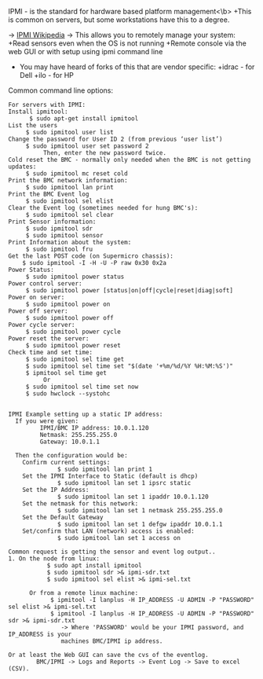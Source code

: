 
IPMI - is the standard for hardware based platform management<\b>
+This is common on servers, but some workstations have this to a degree.

-> [IPMI Wikipedia](https://en.wikipedia.org/wiki/Intelligent_Platform_Management_Interface)
-> This allows you to remotely manage your system:
  +Read sensors even when the OS is not running
  +Remote console via the web GUI or with setup using ipmi command line

- You may have heard of forks of this that are vendor specific:
   +idrac - for Dell
   +ilo - for HP

Common command line options:
```
For servers with IPMI:
Install ipmitool:
      $ sudo apt-get install ipmitool
List the users
     $ sudo ipmitool user list
Change the password for User ID 2 (from previous ‘user list’)
     $ sudo ipmitool user set password 2
          Then, enter the new password twice.
Cold reset the BMC - normally only needed when the BMC is not getting updates:
     $ sudo ipmitool mc reset cold
Print the BMC network information:
     $ sudo ipmitool lan print
Print the BMC Event log
     $ sudo ipmitool sel elist
Clear the Event log (sometimes needed for hung BMC's):
     $ sudo ipmitool sel clear
Print Sensor information:
     $ sudo ipmitool sdr
     $ sudo ipmitool sensor
Print Information about the system:
     $ sudo ipmitool fru
Get the last POST code (on Supermicro chassis):
    $ sudo ipmitool -I -H -U -P raw 0x30 0x2a
Power Status:
     $ sudo ipmitool power status
Power control server:
     $ sudo ipmitool power [status|on|off|cycle|reset|diag|soft]
Power on server:
     $ sudo ipmitool power on
Power off server:
     $ sudo ipmitool power off
Power cycle server:
     $ sudo ipmitool power cycle
Power reset the server:
     $ sudo ipmitool power reset
Check time and set time:
     $ sudo ipmitool sel time get
     $ sudo ipmitool sel time set "$(date '+%m/%d/%Y %H:%M:%S')"
     $ ipmitool sel time get
          Or
     $ sudo ipmitool sel time set now
     $ sudo hwclock --systohc


IPMI Example setting up a static IP address:
  If you were given:
         IPMI/BMC IP address: 10.0.1.120
         Netmask: 255.255.255.0
         Gateway: 10.0.1.1

  Then the configuration would be:
    Confirm current settings:
              $ sudo ipmitool lan print 1
    Set the IPMI Interface to Static (default is dhcp)
              $ sudo ipmitool lan set 1 ipsrc static
    Set the IP Address:
              $ sudo ipmitool lan set 1 ipaddr 10.0.1.120
    Set the netmask for this network:
              $ sudo ipmitool lan set 1 netmask 255.255.255.0
    Set the Default Gateway
              $ sudo ipmitool lan set 1 defgw ipaddr 10.0.1.1
    Set/confirm that LAN (network) access is enabled:
              $ sudo ipmitool lan set 1 access on

Common request is getting the sensor and event log output..
1. On the node from linux:
           $ sudo apt install ipmitool
           $ sudo ipmitool sdr >& ipmi-sdr.txt
           $ sudo ipmitool sel elist >& ipmi-sel.txt
        
      Or from a remote linux machine:
            $ ipmitool -I lanplus -H IP_ADDRESS -U ADMIN -P "PASSWORD" sel elist >& ipmi-sel.txt
            $ ipmitool -I lanplus -H IP_ADDRESS -U ADMIN -P "PASSWORD" sdr >& ipmi-sdr.txt
               -> Where 'PASSWORD' would be your IPMI password, and IP_ADDRESS is your 
               machines BMC/IPMI ip address.
 
Or at least the Web GUI can save the cvs of the eventlog.
        BMC/IPMI -> Logs and Reports -> Event Log -> Save to excel (CSV).
```
